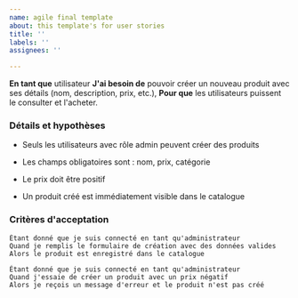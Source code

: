 ```yaml
---
name: agile final template
about: this template's for user stories
title: ''
labels: ''
assignees: ''

---
```


**En tant que** utilisateur
 **J'ai besoin de** pouvoir créer un nouveau produit avec ses détails (nom, description, prix, etc.), 
 **Pour que** les utilisateurs puissent le consulter et l'acheter. 
   
 ### Détails et hypothèses
 * Seuls les utilisateurs avec rôle admin peuvent créer des produits

 * Les champs obligatoires sont : nom, prix, catégorie

 * Le prix doit être positif

 * Un produit créé est immédiatement visible dans le catalogue
   
 ### Critères d'acceptation  
   
 ```gherkin
 Étant donné que je suis connecté en tant qu'administrateur
Quand je remplis le formulaire de création avec des données valides
Alors le produit est enregistré dans le catalogue

Étant donné que je suis connecté en tant qu'administrateur
Quand j'essaie de créer un produit avec un prix négatif
Alors je reçois un message d'erreur et le produit n'est pas créé
 ```
